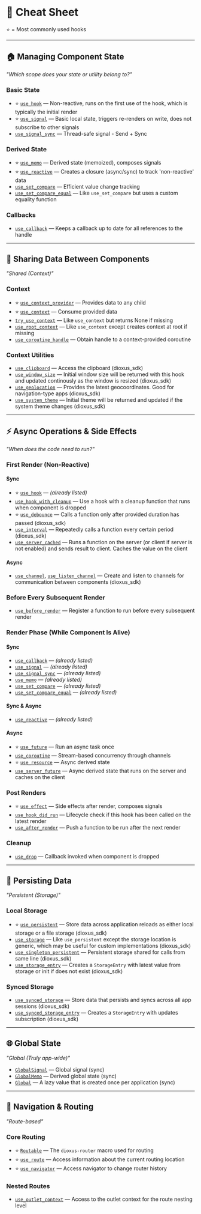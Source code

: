 # 📘 Cheat Sheet

⭐ = Most commonly used hooks

---

## 🏠 Managing Component State

*"Which scope does your state or utility belong to?"*

### Basic State

* ⭐ [`use_hook`](https://docs.rs/dioxus/latest/dioxus/prelude/fn.use_hook.html) — Non-reactive, runs on the first use of the hook, which is typically the initial render
* ⭐ [`use_signal`](https://docs.rs/dioxus-hooks/latest/dioxus_hooks/fn.use_signal.html) — Basic local state, triggers re-renders on write, does not subscribe to other signals
* [`use_signal_sync`](https://docs.rs/dioxus-hooks/latest/dioxus_hooks/fn.use_signal_sync.html) — Thread-safe signal - Send + Sync

### Derived State

* ⭐ [`use_memo`](https://docs.rs/dioxus-hooks/latest/dioxus_hooks/fn.use_memo.html) — Derived state (memoized), composes signals
* ⭐ [`use_reactive`](https://docs.rs/dioxus-hooks/latest/dioxus_hooks/fn.use_reactive.html) — Creates a closure (async/sync) to track 'non-reactive' data
* [`use_set_compare`](https://docs.rs/dioxus-hooks/latest/dioxus_hooks/fn.use_set_compare.html) — Efficient value change tracking
* [`use_set_compare_equal`](https://docs.rs/dioxus-hooks/latest/dioxus_hooks/fn.use_set_compare_equal.html) — Like `use_set_compare` but uses a custom equality function

### Callbacks

* [`use_callback`](https://docs.rs/dioxus-hooks/latest/dioxus_hooks/fn.use_callback.html) — Keeps a callback up to date for all references to the handle

---

## 🔄 Sharing Data Between Components

*"Shared (Context)"*

### Context

* ⭐ [`use_context_provider`](https://docs.rs/dioxus-hooks/latest/dioxus_hooks/fn.use_context_provider.html) — Provides data to any child
* ⭐ [`use_context`](https://docs.rs/dioxus-hooks/latest/dioxus_hooks/fn.use_context.html) — Consume provided data
* [`try_use_context`](https://docs.rs/dioxus-hooks/latest/dioxus_hooks/fn.try_use_context.html) — Like `use_context` but returns None if missing
* [`use_root_context`](https://docs.rs/dioxus-hooks/latest/dioxus_hooks/fn.use_root_context.html) — Like `use_context` except creates context at root if missing
* [`use_coroutine_handle`](https://docs.rs/dioxus-hooks/latest/dioxus_hooks/fn.use_coroutine_handle.html) — Obtain handle to a context-provided coroutine

### Context Utilities

* [`use_clipboard`](https://docs.rs/dioxus-sdk/latest/dioxus_sdk/clipboard/fn.use_clipboard.html) — Access the clipboard (dioxus\_sdk)
* [`use_window_size`](https://docs.rs/dioxus-sdk/latest/dioxus_sdk/utils/window/fn.use_window_size.html) — Initial window size will be returned with this hook and updated continously as the window is resized (dioxus\_sdk)
* [`use_geolocation`](https://docs.rs/dioxus-sdk/latest/dioxus_sdk/geolocation/use_geolocation/fn.use_geolocation.html) — Provides the latest geocoordinates. Good for navigation-type apps (dioxus\_sdk)
* [`use_system_theme`](https://docs.rs/dioxus-sdk/latest/dioxus_sdk/theme/fn.use_system_theme.html) — Initial theme will be returned and updated if the system theme changes (dioxus\_sdk)

---

## ⚡ Async Operations & Side Effects

*"When does the code need to run?"*

### First Render (Non-Reactive)

#### Sync

* ⭐ [`use_hook`](https://docs.rs/dioxus/latest/dioxus/prelude/fn.use_hook.html) — *(already listed)*
* [`use_hook_with_cleanup`](https://docs.rs/dioxus/latest/dioxus/prelude/fn.use_hook_with_cleanup.html) — Use a hook with a cleanup function that runs when component is dropped
* ⭐ [`use_debounce`](https://docs.rs/dioxus-sdk/latest/dioxus_sdk/utils/timing/fn.use_debounce.html) — Calls a function only after provided duration has passed (dioxus\_sdk)
* [`use_interval`](https://docs.rs/dioxus-sdk/latest/dioxus_sdk/utils/timing/fn.use_interval.html) — Repeatedly calls a function every certain period (dioxus\_sdk)
* [`use_server_cached`](https://docs.rs/dioxus/latest/dioxus/prelude/fn.use_server_cached.html) — Runs a function on the server (or client if server is not enabled) and sends result to client. Caches the value on the client

#### Async

* [`use_channel`](https://docs.rs/dioxus-sdk/latest/dioxus_sdk/utils/channel/fn.use_channel.html), [`use_listen_channel`](https://docs.rs/dioxus-sdk/latest/dioxus_sdk/utils/channel/fn.use_listen_channel.html) — Create and listen to channels for communication between components (dioxus\_sdk)

### Before Every Subsequent Render

* [`use_before_render`](https://docs.rs/dioxus/latest/dioxus/prelude/fn.use_before_render.html) — Register a function to run before every subsequent render

### Render Phase (While Component Is Alive)

#### Sync

* [`use_callback`](https://docs.rs/dioxus-hooks/latest/dioxus_hooks/fn.use_callback.html) — *(already listed)*
* [`use_signal`](https://docs.rs/dioxus-hooks/latest/dioxus_hooks/fn.use_signal.html) — *(already listed)*
* [`use_signal_sync`](https://docs.rs/dioxus-hooks/latest/dioxus_hooks/fn.use_signal_sync.html) — *(already listed)*
* [`use_memo`](https://docs.rs/dioxus-hooks/latest/dioxus_hooks/fn.use_memo.html) — *(already listed)*
* [`use_set_compare`](https://docs.rs/dioxus-hooks/latest/dioxus_hooks/fn.use_set_compare.html) — *(already listed)*
* [`use_set_compare_equal`](https://docs.rs/dioxus-hooks/latest/dioxus_hooks/fn.use_set_compare_equal.html) — *(already listed)*

#### Sync & Async

* [`use_reactive`](https://docs.rs/dioxus-hooks/latest/dioxus_hooks/fn.use_reactive.html) — *(already listed)*

#### Async

* ⭐ [`use_future`](https://docs.rs/dioxus-hooks/latest/dioxus_hooks/fn.use_future.html) — Run an async task once
* [`use_coroutine`](https://docs.rs/dioxus-hooks/latest/dioxus_hooks/fn.use_coroutine.html) — Stream-based concurrency through channels
* ⭐ [`use_resource`](https://docs.rs/dioxus-hooks/latest/dioxus_hooks/fn.use_resource.html) — Async derived state
* [`use_server_future`](https://docs.rs/dioxus-fullstack/latest/dioxus_fullstack/prelude/fn.use_server_future.html) — Async derived state that runs on the server and caches on the client

### Post Renders

* ⭐ [`use_effect`](https://docs.rs/dioxus-hooks/latest/dioxus_hooks/fn.use_effect.html) — Side effects after render, composes signals
* [`use_hook_did_run`](https://docs.rs/dioxus-hooks/latest/dioxus_hooks/fn.use_hook_did_run.html) — Lifecycle check if this hook has been called on the latest render
* [`use_after_render`](https://docs.rs/dioxus/latest/dioxus/prelude/fn.use_after_render.html) — Push a function to be run after the next render

### Cleanup

* [`use_drop`](https://docs.rs/dioxus/latest/dioxus/prelude/fn.use_drop.html) — Callback invoked when component is dropped

---

## 💾 Persisting Data

*"Persistent (Storage)"*

### Local Storage

* ⭐ [`use_persistent`](https://docs.rs/dioxus-sdk/latest/dioxus_sdk/storage/fn.use_persistent.html) — Store data across application reloads as either local storage or a file storage (dioxus\_sdk)
* [`use_storage`](https://docs.rs/dioxus-sdk/latest/dioxus_sdk/storage/fn.use_storage.html) — Like `use_persistent` except the storage location is generic, which may be useful for custom implementations (dioxus\_sdk)
* [`use_singleton_persistent`](https://docs.rs/dioxus-sdk/latest/dioxus_sdk/storage/fn.use_singleton_persistent.html) — Persistent storage shared for calls from same line (dioxus\_sdk)
* [`use_storage_entry`](https://docs.rs/dioxus-sdk/latest/dioxus_sdk/storage/fn.use_storage_entry.html) — Creates a `StorageEntry` with latest value from storage or init if does not exist (dioxus\_sdk)

### Synced Storage

* [`use_synced_storage`](https://docs.rs/dioxus-sdk/latest/dioxus_sdk/storage/fn.use_synced_storage.html) — Store data that persists and syncs across all app sessions (dioxus\_sdk)
* [`use_synced_storage_entry`](https://docs.rs/dioxus-sdk/latest/dioxus_sdk/storage/fn.use_synced_storage_entry.html) — Creates a `StorageEntry` with updates subscription (dioxus\_sdk)

---

## 🌐 Global State

*"Global (Truly app-wide)"*

* [`GlobalSignal`](https://docs.rs/dioxus/latest/dioxus/prelude/type.GlobalSignal.html) — Global signal (sync)
* [`GlobalMemo`](https://docs.rs/dioxus/latest/dioxus/prelude/type.GlobalMemo.html) — Derived global state (sync)
* [`Global`](https://docs.rs/dioxus/latest/dioxus/prelude/struct.Global.html) — A lazy value that is created once per application (sync)

---

## 🧭 Navigation & Routing

*"Route-based"*

### Core Routing

* ⭐ [`Routable`](https://docs.rs/dioxus/latest/dioxus/prelude/trait.Routable.html) — The `dioxus-router` macro used for routing
* ⭐ [`use_route`](https://docs.rs/dioxus-router/latest/dioxus_router/hooks/fn.use_route.html) — Access information about the current routing location
* ⭐ [`use_navigator`](https://docs.rs/dioxus-router/latest/dioxus_router/hooks/fn.use_navigator.html) — Access navigator to change router history

### Nested Routes

* [`use_outlet_context`](https://docs.rs/dioxus-router/latest/dioxus_router/hooks/fn.use_outlet_context.html) — Access to the outlet context for the route nesting level
